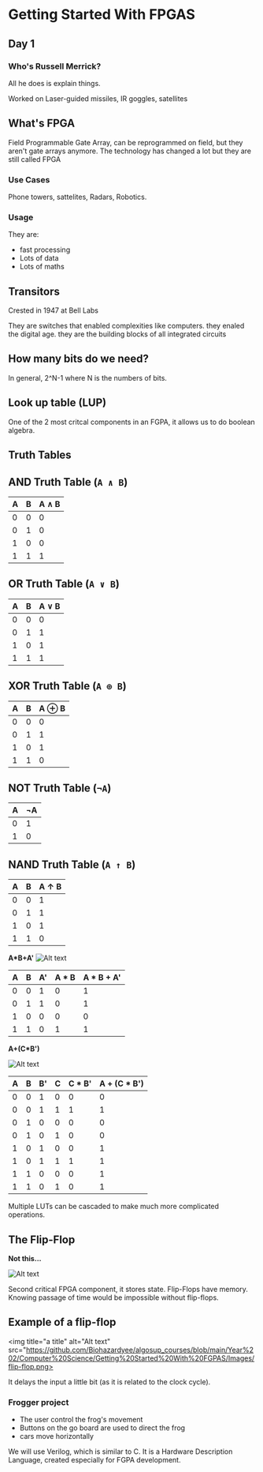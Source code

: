 # Getting Started With FPGAS

## Day 1

### Who's Russell Merrick?

All he does is explain things.

Worked on Laser-guided missiles, IR goggles, satellites

## What's FPGA

Field Programmable Gate Array, can be reprogrammed on field, but they aren't gate arrays anymore.
The technology has changed a lot but they are still called FPGA

### Use Cases

Phone towers, sattelites, Radars, Robotics.

### Usage

They are:

- fast processing
- Lots of data
- Lots of maths

## Transitors

Crested in 1947 at Bell Labs

They are switches that enabled complexities like computers. they enaled the digital age.
they are the building blocks of all integrated circuits

## How many bits do we need?

In general, 2^N-1 where N is the numbers of bits.

## Look up table (LUP)

One of the 2 most critcal components in an FGPA, it allows us to do boolean algebra.

## Truth Tables

## AND Truth Table (`A ∧ B`)

| A   | B   | A ∧ B |
| --- | --- | ----- |
| 0   | 0   | 0     |
| 0   | 1   | 0     |
| 1   | 0   | 0     |
| 1   | 1   | 1     |

## OR Truth Table (`A ∨ B`)

| A   | B   | A ∨ B |
| --- | --- | ----- |
| 0   | 0   | 0     |
| 0   | 1   | 1     |
| 1   | 0   | 1     |
| 1   | 1   | 1     |

## XOR Truth Table (`A ⊕ B`)

| A   | B   | A ⊕ B |
| --- | --- | ----- |
| 0   | 0   | 0     |
| 0   | 1   | 1     |
| 1   | 0   | 1     |
| 1   | 1   | 0     |

## NOT Truth Table (`¬A`)

| A   | ¬A  |
| --- | --- |
| 0   | 1   |
| 1   | 0   |

## NAND Truth Table (`A ↑ B`)

| A   | B   | A ↑ B |
| --- | --- | ----- |
| 0   | 0   | 1     |
| 0   | 1   | 1     |
| 1   | 0   | 1     |
| 1   | 1   | 0     |

**A*B+A'**
<img title="a title" alt="Alt text" src="https://github.com/Biohazardyee/algosup_courses/blob/main/Year%202/Computer%20Science/Getting%20Started%20With%20FGPAS/Images/image.png">

| A   | B   | A'  | A * B | A * B + A' |
| --- | --- | --- | ----- | ---------- |
| 0   | 0   | 1   | 0     | 1          |
| 0   | 1   | 1   | 0     | 1          |
| 1   | 0   | 0   | 0     | 0          |
| 1   | 1   | 0   | 1     | 1          |

**A+(C*B')**

<img title="a title" alt="Alt text" src="https://github.com/Biohazardyee/algosup_courses/blob/main/Year%202/Computer%20Science/Getting%20Started%20With%20FGPAS/Images/image-2.png">

| A   | B   | B'  | C   | C * B' | A + (C * B') |
| --- | --- | --- | --- | ------ | ------------ |
| 0   | 0   | 1   | 0   | 0      | 0            |
| 0   | 0   | 1   | 1   | 1      | 1            |
| 0   | 1   | 0   | 0   | 0      | 0            |
| 0   | 1   | 0   | 1   | 0      | 0            |
| 1   | 0   | 1   | 0   | 0      | 1            |
| 1   | 0   | 1   | 1   | 1      | 1            |
| 1   | 1   | 0   | 0   | 0      | 1            |
| 1   | 1   | 0   | 1   | 0      | 1            |

Multiple LUTs can be cascaded to make much more complicated operations.

## The Flip-Flop

**Not this...**

<img title="a title" alt="Alt text" src="https://github.com/Biohazardyee/algosup_courses/blob/main/Year%202/Computer%20Science/Getting%20Started%20With%20FGPAS/Images/image-1.png">

Second critical FPGA component, it stores state. Flip-Flops have memory.
Knowing passage of time would be impossible without flip-flops.


## Example of a flip-flop

<img title="a title" alt="Alt text" src="https://github.com/Biohazardyee/algosup_courses/blob/main/Year%202/Computer%20Science/Getting%20Started%20With%20FGPAS/Images/flip-flop.png>

It delays the input a little bit (as it is related to the clock cycle).

### Frogger project  

- The user control the frog's movement
- Buttons on the go board are used to direct the frog 
- cars move horizontally

We will use Verilog, which is similar to C. It is a Hardware Description Language, created especially for FGPA development.

